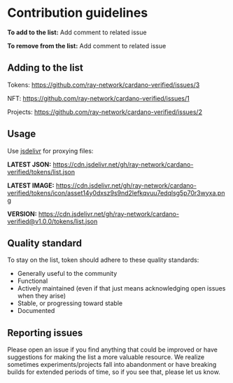 # Contribution guidelines

**To add to the list:** Add comment to related issue

**To remove from the list:** Add comment to related issue


## Adding to the list

Tokens: https://github.com/ray-network/cardano-verified/issues/3

NFT: https://github.com/ray-network/cardano-verified/issues/1

Projects: https://github.com/ray-network/cardano-verified/issues/2

## Usage

Use [jsdelivr](https://www.jsdelivr.com/) for proxying files:

**LATEST JSON:** https://cdn.jsdelivr.net/gh/ray-network/cardano-verified/tokens/list.json

**LATEST IMAGE:** https://cdn.jsdelivr.net/gh/ray-network/cardano-verified/tokens/icon/asset14y0dxsz9s9nd2lefkqvuu7edqlsg5p70r3wyxa.png

**VERSION:** https://cdn.jsdelivr.net/gh/ray-network/cardano-verified@v1.0.0/tokens/list.json


## Quality standard

To stay on the list, token should adhere to these quality standards:

- Generally useful to the community
- Functional
- Actively maintained (even if that just means acknowledging open issues when they arise)
- Stable, or progressing toward stable
- Documented


## Reporting issues

Please open an issue if you find anything that could be improved or have
suggestions for making the list a more valuable resource. We realize sometimes
experiments/projects fall into abandonment or have breaking builds for extended periods of time, so if you see that, please let us know.
